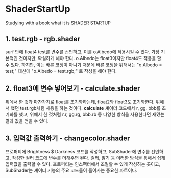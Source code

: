 # ShaderStartUp
Studying with a book what it is SHADER STARTUP
## 1. test.rgb - rgb.shader
surf 안에 float4 test를 변수를 선언하고, 이를 o.Albedo에 적용시킬 수 있다. 가장 기본적인 것이지만, 확실하게 해야 한다. o.Albedo는 float3이지만 float4도 적용을 할 수 있다. 하지만, 이는 바른 코딩이 아니기 때문에 바른 코딩을 위해서는 "o.Albedo = test;" 대신에 "o.Albedo = test.rgb;" 로 작성을 해야 한다.
## 2. float3에 변수 넣어보기 - calculate.shader
위에서 한 것과 마찬가지로 float를 초기화하는데, float2와 float3도 초기화한다. 위에서 했던 test.rgb처럼 사용을 하는 것이다. **calculate** 셰이더 코드에서 r, gg, bbb를 초기화를 했고, 위에서 한 것처럼 r.r, gg.rg, bbb.rb 등 다양한 방식을 사용한다면 재밌는 결과 값을 얻을 수 있다.
## 3. 입력값 출력하기 - changecolor.shader
프로퍼티에 Brightness $ Darkness 코드를 작성하고, SubShader에 변수를 선언하고, 작성한 컬러 코드에 변수를 더해주면 된다. 컬러, 밝기 등 이러한 방식을 통해서 쉽게 입력값을 출력할 수 있다. 프로퍼티는 인스펙터에서 조절할 수 있게 작성하는 곳이고, SubShader는 셰이더 기능의 주요 코드들이 들어가는 중요한 파트이다.
